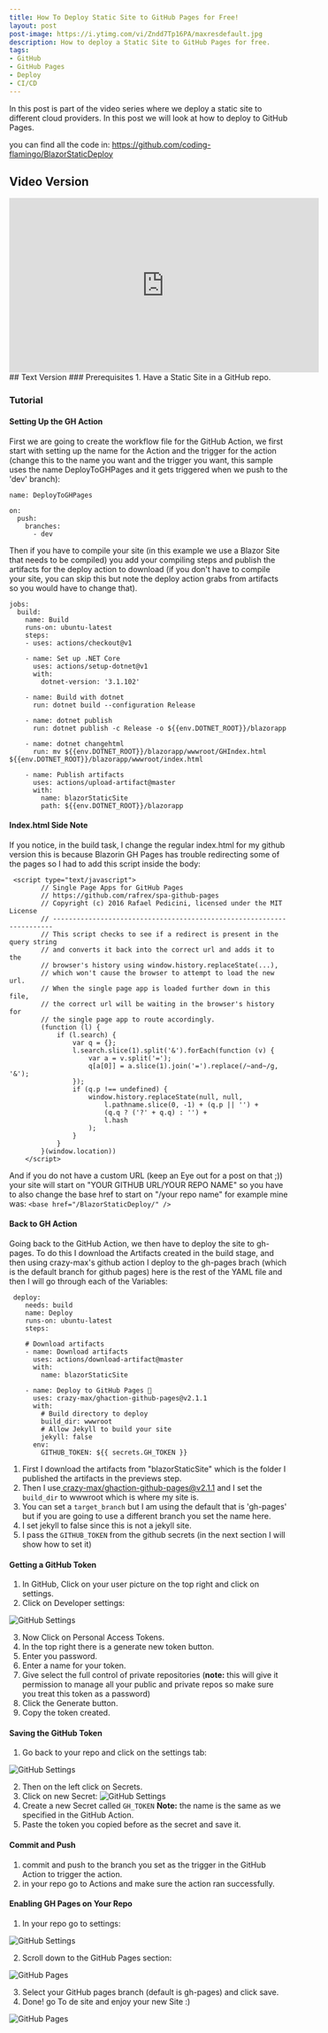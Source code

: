 ```yaml
---
title: How To Deploy Static Site to GitHub Pages for Free!
layout: post
post-image: https://i.ytimg.com/vi/Zndd7Tp16PA/maxresdefault.jpg
description: How to deploy a Static Site to GitHub Pages for free.
tags:
- GitHub
- GitHub Pages
- Deploy
- CI/CD
---
```


In this post is part of the video series where we deploy a static site to different cloud providers. In this post we will look at how to deploy to GitHub Pages.

you can find all the code in: https://github.com/coding-flamingo/BlazorStaticDeploy
## Video Version
<iframe width="560" height="315" src="https://www.youtube.com/embed/Zndd7Tp16PA" frameborder="0" allow="accelerometer; autoplay; clipboard-write; encrypted-media; gyroscope; picture-in-picture" allowfullscreen></iframe>
## Text Version
### Prerequisites
1. Have a Static Site in a GitHub repo. 

### Tutorial
#### Setting Up the GH Action
First we are going to create the workflow file for the GitHub Action, we first start with setting up the name for the Action and the trigger for the action (change this to the name you want and the trigger you want, this sample uses the name DeployToGHPages and it gets triggered when we push to the 'dev' branch):
```
name: DeployToGHPages
 
on:
  push:
    branches:
      - dev
```
Then if you have to compile your site (in this example we use a Blazor Site that needs to be compiled) you add your compiling steps and publish the artifacts for the deploy action to download (if you don't have to compile your site, you can skip this but note the deploy action grabs from artifacts so you would have to change that).
```
jobs:
  build:
    name: Build
    runs-on: ubuntu-latest
    steps:
    - uses: actions/checkout@v1
    
    - name: Set up .NET Core
      uses: actions/setup-dotnet@v1
      with:
        dotnet-version: '3.1.102'

    - name: Build with dotnet
      run: dotnet build --configuration Release

    - name: dotnet publish
      run: dotnet publish -c Release -o ${{env.DOTNET_ROOT}}/blazorapp

    - name: dotnet changehtml
      run: mv ${{env.DOTNET_ROOT}}/blazorapp/wwwroot/GHIndex.html  ${{env.DOTNET_ROOT}}/blazorapp/wwwroot/index.html
     
    - name: Publish artifacts
      uses: actions/upload-artifact@master
      with:
        name: blazorStaticSite
        path: ${{env.DOTNET_ROOT}}/blazorapp
```
#### Index.html Side Note
If you notice, in the build task, I change the regular index.html for my github version this is because Blazorin GH Pages has trouble redirecting some of the pages so I had to add this script inside the body:
```
 <script type="text/javascript">
        // Single Page Apps for GitHub Pages
        // https://github.com/rafrex/spa-github-pages
        // Copyright (c) 2016 Rafael Pedicini, licensed under the MIT License
        // ----------------------------------------------------------------------
        // This script checks to see if a redirect is present in the query string
        // and converts it back into the correct url and adds it to the
        // browser's history using window.history.replaceState(...),
        // which won't cause the browser to attempt to load the new url.
        // When the single page app is loaded further down in this file,
        // the correct url will be waiting in the browser's history for
        // the single page app to route accordingly.
        (function (l) {
            if (l.search) {
                var q = {};
                l.search.slice(1).split('&').forEach(function (v) {
                    var a = v.split('=');
                    q[a[0]] = a.slice(1).join('=').replace(/~and~/g, '&');
                });
                if (q.p !== undefined) {
                    window.history.replaceState(null, null,
                        l.pathname.slice(0, -1) + (q.p || '') +
                        (q.q ? ('?' + q.q) : '') +
                        l.hash
                    );
                }
            }
        }(window.location))
    </script>
```
And if you do not have a custom URL (keep an Eye out for a post on that ;)) your site will start on "YOUR GITHUB URL/YOUR REPO NAME" so you have to also change the base href to start on "/your repo name" for example mine was:
`<base href="/BlazorStaticDeploy/" />`
#### Back to GH Action
Going back to the GitHub Action, we then have to deploy the site to gh-pages. To do this I download the Artifacts created in the build stage, and then using crazy-max's github action I deploy to the gh-pages brach (which is the default branch for github pages) here is the rest of the YAML file and then I will go through each of the Variables:
```
 deploy:
    needs: build
    name: Deploy
    runs-on: ubuntu-latest
    steps:
 
    # Download artifacts
    - name: Download artifacts
      uses: actions/download-artifact@master
      with:
        name: blazorStaticSite
 
    - name: Deploy to GitHub Pages 🚀
      uses: crazy-max/ghaction-github-pages@v2.1.1
      with:
        # Build directory to deploy
        build_dir: wwwroot 
        # Allow Jekyll to build your site
        jekyll: false
      env:
        GITHUB_TOKEN: ${{ secrets.GH_TOKEN }}
```

1. First I download the artifacts from "blazorStaticSite" which is the folder I published the artifacts in the previews step. 
2. Then I use[ crazy-max/ghaction-github-pages@v2.1.1](https://github.com/crazy-max/ghaction-github-pages) and I set the `build_dir` to wwwroot which is where my site is. 
3. You can set a `target_branch` but I am using the default that is 'gh-pages' but if you are going to use a different branch you set the name here. 
4. I set jekyll to false since this is not a jekyll site. 
5. I pass the `GITHUB_TOKEN` from the github secrets (in the next section I will show how to set it)

#### Getting a GitHub Token
1. In GitHub, Click on your user picture on the top right and click on settings.
2.  Click on Developer settings:

![GitHub Settings](/assets/images/DeveloperSettings.jpg)

3. Now Click on Personal Access Tokens.
4. In the top right there is a generate new token button.
5. Enter you password.
6. Enter a name for your token.
7. Give select the full control of private repositories (**note:** this will give it permission to manage all your public and private repos so make sure you treat this token as a password)
8.  Click the Generate button. 
9.  Copy the token created. 

#### Saving the GitHub Token
1.  Go back to your repo and click on the settings tab:

![GitHub Settings](/assets/images/GitHubSettings.jpg)

2. Then on the left click on Secrets.
3. Click on new Secret:
![GitHub Settings](/assets/images/RepoSecrets.jpg)
4. Create a new Secret called `GH_TOKEN` **Note:** the name is the same as we specified in the GitHub Action. 
5. Paste the token you copied before as the secret and save it. 

#### Commit and Push
1. commit and push to the branch you set as the trigger in the GitHub Action to trigger the action. 
2. in your repo go to Actions and make sure the action ran successfully. 

#### Enabling GH Pages on Your Repo
1. In your repo go to settings:

![GitHub Settings](/assets/images/GitHubSettings.jpg)

2. Scroll down to the GitHub Pages section:

![GitHub Pages](/assets/images/ghPagesEmpty.jpg)

3.  Select your GitHub pages branch (default is gh-pages) and click save. 
4.  Done! go To de site and enjoy your new Site :)

![GitHub Pages](/assets/images/ghPages.jpg)